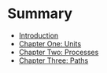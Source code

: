 # Summary

* [Introduction](README.md)
* [Chapter One: Units](chapter1.md)
* [Chapter Two: Processes](chapter_two_processes.md)
* [Chapter Three: Paths](chapter_three_paths.md)

